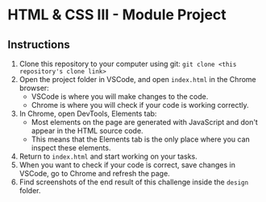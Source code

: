 # HTML & CSS III - Module Project

## Instructions

1. Clone this repository to your computer using git: `git clone <this repository's clone link>`
2. Open the project folder in VSCode, and open `index.html` in the Chrome browser:
    - VSCode is where you will make changes to the code.
    - Chrome is where you will check if your code is working correctly.
3. In Chrome, open DevTools, Elements tab:
    - Most elements on the page are generated with JavaScript and don't appear in the HTML source code.
    - This means that the Elements tab is the only place where you can inspect these elements.
4. Return to `index.html` and start working on your tasks.
5. When you want to check if your code is correct, save changes in VSCode, go to Chrome and refresh the page.
6. Find screenshots of the end result of this challenge inside the `design` folder.





